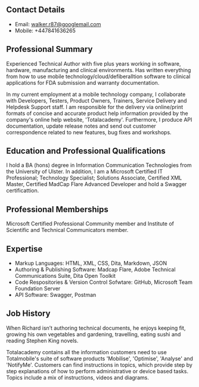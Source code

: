 ## Contact Details
- Email: walker.r87@googlemail.com
- Mobile: +447841636265

## Professional Summary

Experienced Technical Author with five plus years working in software, hardware, manufacturing and clinical environments.  Has written everything from how to use mobile technology/cloud/defiberalltion software to clinical applications for FDA submission and warranty documentation.

In my current employment at a mobile technology company, I collaborate with Developers, Testers, Product Owners, Trainers, Service Delivery and Helpdesk Support staff. I am responsible for the delivery via online/print formats of concise and accurate product help information provided by the company's online help website, 'Totalacademy'. Furthermore, I produce API documentation, update release notes and send out customer correspondence related to new features, bug fixes and workshops.

## Education and Professional Qualifications

I hold a BA (hons) degree in Information Communication Technologies from the University of Ulster. In addition, I am a Microsoft Certified IT Professional; Technology Specialist; Solutions Associate, Certified XML Master, Certified MadCap Flare Advanced Developer and hold a Swagger certificattion.

## Professional Memberships

Microsoft Certified Professional Community member and Institute of Scientific and Technical Communicators member.

## Expertise

- Markup Languages: HTML, XML, CSS, Dita, Markdown, JSON
- Authoring & Publishing Software: Madcap Flare, Adobe Technical Communications Suite, Dita Open Toolkit 
- Code Respositories & Version Control Sofwtare: GitHub, Microsoft Team Foundation Server
- API Software: Swagger, Postman

## Job History








When Richard isn’t authoring technical documents, he enjoys keeping fit, growing his own vegetables and gardening, travelling, eating sushi and reading Stephen King novels. 

Totalacademy contains all the information customers need to use Totalmobile's suite of software products 'Mobilise', 'Optimise', 'Analyse' and 'NotifyMe'.  Customers can find instructions in topics, which provide step by step explanations of how to perform administrative or device based tasks. Topics include a mix of instructions, videos and diagrams.

